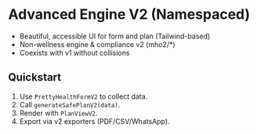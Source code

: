 # Advanced Engine V2 (Namespaced)
- Beautiful, accessible UI for form and plan (Tailwind-based)
- Non-wellness engine & compliance v2 (mho2/*)
- Coexists with v1 without collisions

## Quickstart
1) Use `PrettyHealthFormV2` to collect data.
2) Call `generateSafePlanV2(data)`.
3) Render with `PlanViewV2`.
4) Export via v2 exporters (PDF/CSV/WhatsApp).
